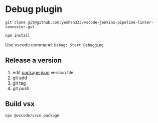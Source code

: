 # Debug plugin

```shell
git clone git@github.com:yeshan333/vscode-jenkins-pipeline-linter-connector.git

npm install
```

Use vscode command: `Debug: Start Debugging`

## Release a version

1. edit [package.json](./package.json) version file
2. git add
3. git tag
4. git push

## Build vsx

```shell
npx @vscode/vsce package
```
